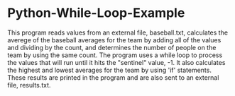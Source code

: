 # Python-While-Loop-Example
This program reads values from an external file, baseball.txt, calculates the averege of the baseball averages for the team by adding all of the values and dividing by the count, and determines the number of people on the team by using the same count. The program uses a while loop to process the values that will run until it hits the "sentinel" value, -1. It also calculates the highest and lowest averages for the team by using 'if' statements. These results are printed in the program and are also sent to an external file, results.txt.
